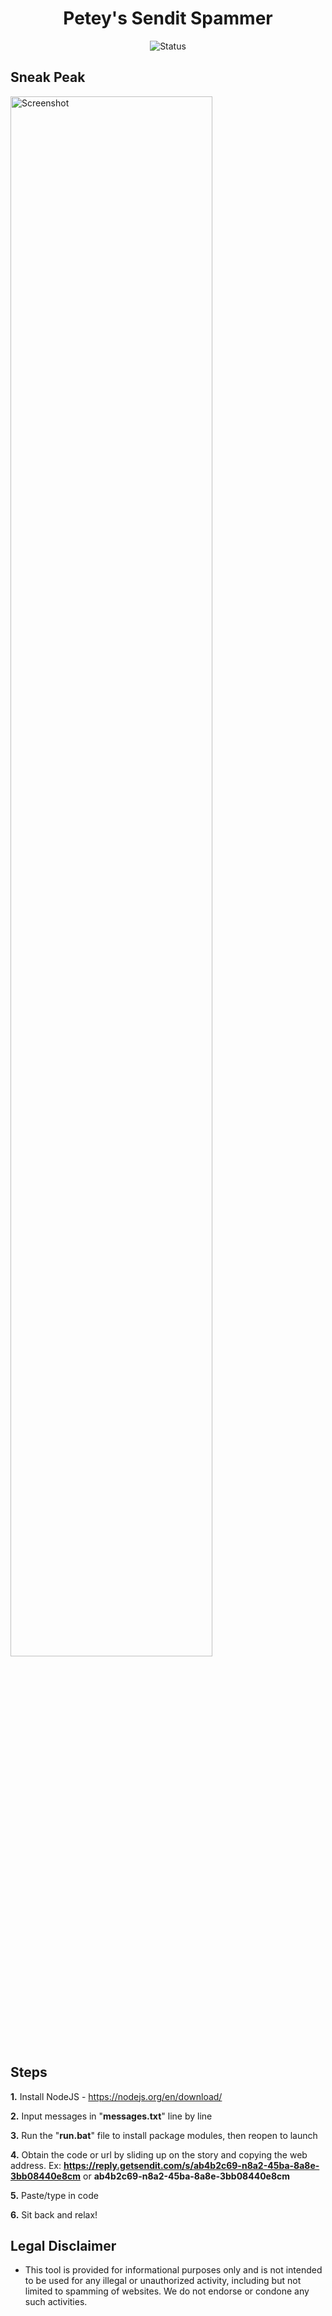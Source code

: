 <div align="center">

# Petey's Sendit Spammer
![Status](https://img.shields.io/badge/status-working-lime)

</div>

## Sneak Peak
<img src="https://github.com/Petey1337/SendIt-Spammer/blob/main/sneak_peak.png?raw=true" alt="Screenshot" style="width:80%;height:auto;">

## Steps
**1.** Install NodeJS - https://nodejs.org/en/download/

  **2.** Input messages in "**messages.txt**" line by line
 
  **3.** Run the "**run.bat**" file to install package modules, then reopen to launch

  **4.** Obtain the code or url by sliding up on the story and copying the web address. Ex: **https://reply.getsendit.com/s/ab4b2c69-n8a2-45ba-8a8e-3bb08440e8cm** or **ab4b2c69-n8a2-45ba-8a8e-3bb08440e8cm**

  **5.** Paste/type in code

  **6.** Sit back and relax!


## Legal Disclaimer
* This tool is provided for informational purposes only and is not intended to be used for any illegal or unauthorized activity, including but not limited to spamming of websites. We do not endorse or condone any such activities.
